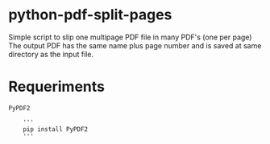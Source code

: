 # python-pdf-split-pages
Simple script to slip one multipage PDF file in many PDF's (one per page)
The output PDF has the same name plus page number and is saved at same directory as the input file.

# Requeriments
	PyPDF2

		'''
		pip install PyPDF2
		'''


